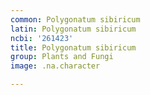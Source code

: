 ```yaml
---
common: Polygonatum sibiricum
latin: Polygonatum sibiricum
ncbi: '261423'
title: Polygonatum sibiricum
group: Plants and Fungi
image: .na.character

---
```

